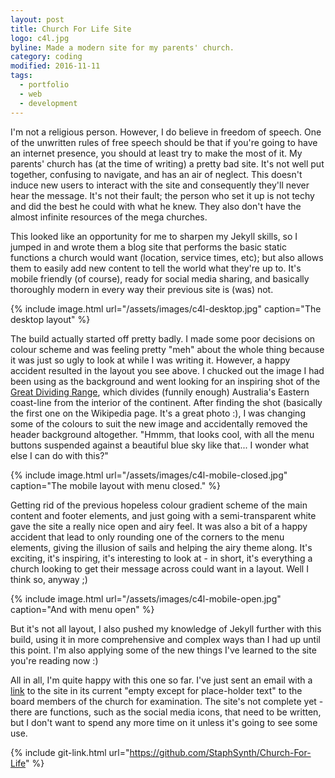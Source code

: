 ```yaml
---
layout: post
title: Church For Life Site
logo: c4l.jpg
byline: Made a modern site for my parents' church.
category: coding
modified: 2016-11-11
tags:
  - portfolio
  - web
  - development
---
```


I'm not a religious person. However, I do believe in freedom of speech. One of the unwritten rules of free speech should be that if you're going to have an internet presence, you should at least try to make the most of it. My parents' church has (at the time of writing) a pretty bad site. It's not well put together, confusing to navigate, and has an air of neglect. This doesn't induce new users to interact with the site and consequently they'll never hear the message. It's not their fault; the person who set it up is not techy and did the best he could with what he knew. They also don't have the almost infinite resources of the mega churches.

This looked like an opportunity for me to sharpen my Jekyll skills, so I jumped in and wrote them a blog site that performs the basic static functions a church would want (location, service times, etc); but also allows them to easily add new content to tell the world what they're up to. It's mobile friendly (of course), ready for social media sharing, and basically thoroughly modern in every way their previous site is (was) not.

{% include image.html url="/assets/images/c4l-desktop.jpg" caption="The desktop layout" %}

The build actually started off pretty badly. I made some poor decisions on colour scheme and was feeling pretty "meh" about the whole thing because it was just so ugly to look at while I was writing it. However, a happy accident resulted in the layout you see above. I chucked out the image I had been using as the background and went looking for an inspiring shot of the [Great Dividing Range](https://en.wikipedia.org/wiki/Great_Dividing_Range), which divides (funnily enough) Australia's Eastern coast-line from the interior of the continent. After finding the shot (basically the first one on the Wikipedia page. It's a great photo :), I was changing some of the colours to suit the new image and accidentally removed the header background altogether. "Hmmm, that looks cool, with all the menu buttons suspended against a beautiful blue sky like that... I wonder what else I can do with this?"

{% include image.html url="/assets/images/c4l-mobile-closed.jpg" caption="The mobile layout with menu closed." %}

Getting rid of the previous hopeless colour gradient scheme of the main content and footer elements, and just going with a semi-transparent white gave the site a really nice open and airy feel. It was also a bit of a happy accident that lead to only rounding one of the corners to the menu elements, giving the illusion of sails and helping the airy theme along. It's exciting, it's inspiring, it's interesting to look at - in short, it's everything a church looking to get their message across could want in a layout. Well I think so, anyway ;)

{% include image.html url="/assets/images/c4l-mobile-open.jpg" caption="And with menu open" %}

But it's not all layout, I also pushed my knowledge of Jekyll further with this build, using it in more comprehensive and complex ways than I had up until this point. I'm also applying some of the new things I've learned to the site you're reading now :)

All in all, I'm quite happy with this one so far. I've just sent an email with a [link](https://churchforlife.github.io/) to the site in its current "empty except for place-holder text" to the board members of the church for examination. The site's not complete yet - there are functions, such as the social media icons, that need to be written, but I don't want to spend any more time on it unless it's going to see some use.

{% include git-link.html url="https://github.com/StaphSynth/Church-For-Life" %}
